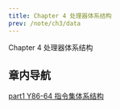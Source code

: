 ```yaml
---
title: Chapter 4 处理器体系结构
prev: /note/ch3/data
---
```


Chapter 4 处理器体系结构

## 章内导航

[part1 Y86-64 指令集体系结构](/note/ch4/Y86-64-ISA.html)
